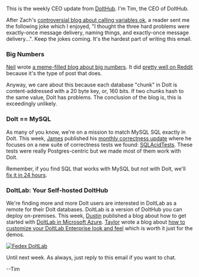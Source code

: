 This is the weekly CEO update from [DoltHub](https://www.dolthub.com/). I'm Tim, the CEO of DoltHub. 

After Zach's [controversial blog about calling variables ok](https://www.dolthub.com/blog/2024-05-10-ok-considered-harmful/), a reader sent me the following joke which I enjoyed, "I thought the three hard problems were exactly-once message delivery, naming things, and exactly-once message delivery...". Keep the jokes coming. It's the hardest part of writing this email.

### Big Numbers

[Neil](https://www.dolthub.com/team#neil) wrote [a meme-filled blog about big numbers](https://www.dolthub.com/blog/2024-05-28-160-bits/). It did [pretty well on Reddit](https://www.reddit.com/r/programming/comments/1d2nxvb/hash_collisions_how_large_is_a_160_bit_number/) because it's the type of post that does. 

Anyway, we care about this because each database "chunk" in Dolt is content-addressed with a 20 byte key, or, 160 bits. If two chunks hash to the same value, Dolt has problems. The conclusion of the blog is, this is exceedingly unlikely.

### Dolt == MySQL

As many of you know, we're on a mission to match MySQL SQL exactly in Dolt. This week, [James](https://www.dolthub.com/team#james) published his [monthly correctness update](https://www.dolthub.com/blog/2024-05-29-correctness-update/) where he focuses on a new suite of correctness tests we found: [SQLAcidTests](https://github.com/sqlstandardsproject/sqlacidtest). These tests were really Postgres-centric but we made most of them work with Dolt.

Remember, if you find SQL that works with MySQL but not with Dolt, we'll [fix it in 24 hours](https://www.dolthub.com/blog/2024-05-24-more-24-hour/). 

### DoltLab: Your Self-hosted DoltHub

We're finding more and more Dolt users are interested in DoltLab as a remote for their Dolt databases. DoltLab is a version of DoltHub you can deploy on-premises. This week, [Dustin](https://www.dolthub.com/team#dustin) published a blog about how to get started with [DoltLab in Microsoft Azure](https://www.dolthub.com/blog/2024-05-30-getting-started-with-azure-and-doltlab/). [Taylor](https://www.dolthub.com/team#dustin) wrote a blog about [how to customize your DoltLab Enterprise look and feel](https://www.dolthub.com/blog/2024-05-23-customizing-doltlab-colors/) which is worth it just for the demos.

[![Fedex DoltLab](../images/fedex-doltlab.png)](https://www.dolthub.com/blog/2024-05-23-customizing-doltlab-colors/)

Until next week. As always, just reply to this email if you want to chat.

--Tim